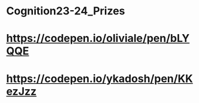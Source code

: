 # Cognition23-24_Prizes
# https://codepen.io/oliviale/pen/bLYQQE
# https://codepen.io/ykadosh/pen/KKezJzz
